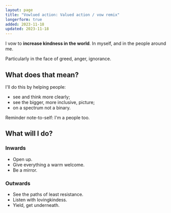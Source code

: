 ```yaml
---
layout: page
title: "Vowlued action: Valued action / vow remix"
longerform: true
added: 2023-11-18
updated: 2023-11-18
---
```


I vow to **increase kindness in the world**. In myself, and in the people around me.

Particularly in the face of greed, anger, ignorance.

## What does that mean?

I'll do this by helping people:

- see and think more clearly;
- see the bigger, more inclusive, picture;
- on a spectrum not a binary.

Reminder note-to-self: I'm a people too.

## What will I do?

### Inwards

- Open up.
- Give everything a warm welcome.
- Be a mirror.

### Outwards

- See the paths of least resistance.
- Listen with lovingkindess.
- Yield, get underneath.